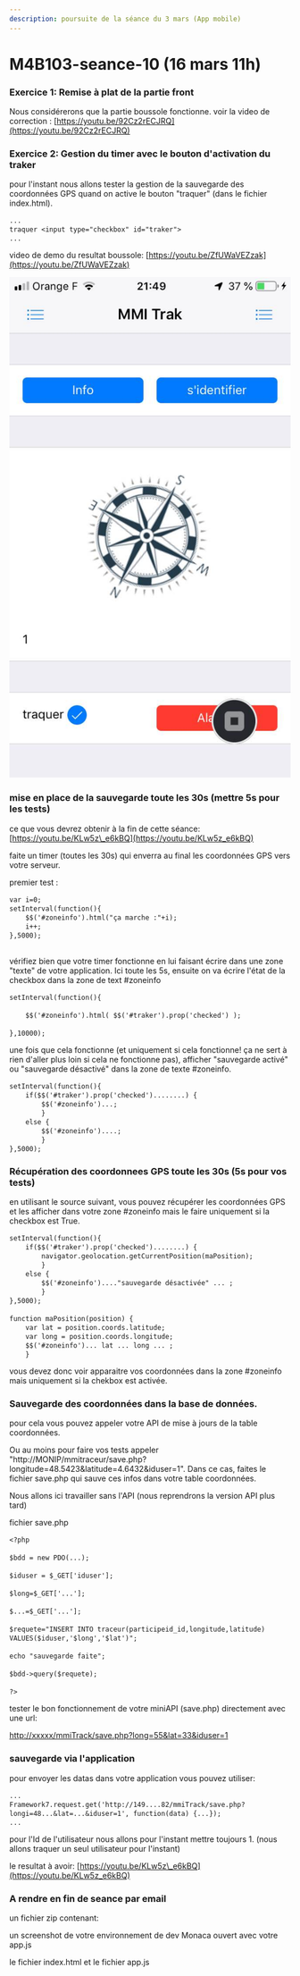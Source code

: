 ```yaml
---
description: poursuite de la séance du 3 mars (App mobile)
---
```


# M4B103-seance-10 \(16 mars 11h\)

### Exercice 1: Remise à plat de la partie front

Nous considérerons que la partie boussole fonctionne. voir la video de correction : [https://youtu.be/92Cz2rECJRQ](https://youtu.be/92Cz2rECJRQ)

### Exercice 2: Gestion du timer avec le bouton d'activation du traker

pour l'instant nous allons tester la gestion de la sauvegarde des coordonnées GPS quand on active le bouton "traquer" \(dans le fichier index.html\). 

```text
...
traquer <input type="checkbox" id="traker"> 
...
```

video de demo du resultat boussole: [https://youtu.be/ZfUWaVEZzak](https://youtu.be/ZfUWaVEZzak)

![](.gitbook/assets/img_8922.jpg)

### mise en place de la sauvegarde toute les 30s \(mettre 5s pour les tests\)

ce que vous devrez obtenir à la fin de cette séance: [https://youtu.be/KLw5z\_e6kBQ](https://youtu.be/KLw5z_e6kBQ)

faite un timer \(toutes les 30s\) qui enverra au final les coordonnées GPS vers votre serveur.

premier test :

```text
var i=0;
setInterval(function(){
    $$('#zoneinfo').html("ça marche :"+i);
    i++;
},5000);


```

vérifiez bien que votre timer fonctionne en lui faisant écrire dans une zone "texte" de votre application. Ici toute les 5s, ensuite on va écrire l'état de la checkbox dans la zone de text \#zoneinfo

```text
setInterval(function(){

    $$('#zoneinfo').html( $$('#traker').prop('checked') );

},10000);
```

une fois que cela fonctionne \(et uniquement si cela fonctionne! ça ne sert à rien d'aller plus loin si cela ne fonctionne pas\), afficher "sauvegarde activé" ou "sauvegarde désactivé" dans la zone de texte \#zoneinfo.

```text
setInterval(function(){
    if($$('#traker').prop('checked')........) {
        $$('#zoneinfo')...;
        }
    else {
        $$('#zoneinfo')....;
        }
},5000);
```

### Récupération des coordonnees GPS toute les 30s \(5s pour vos tests\)

en utilisant le source suivant, vous pouvez récupérer les coordonnées GPS et les afficher dans votre zone \#zoneinfo mais le faire uniquement si la checkbox est True.

```text
setInterval(function(){
    if($$('#traker').prop('checked')........) {
        navigator.geolocation.getCurrentPosition(maPosition);
        }
    else {
        $$('#zoneinfo')...."sauvegarde désactivée" ... ;
        }
},5000);

function maPosition(position) {
    var lat = position.coords.latitude;
    var long = position.coords.longitude;
    $$('#zoneinfo')... lat ... long ... ;
    }
```

vous devez donc voir apparaitre vos coordonnées dans la zone \#zoneinfo mais uniquement si la chekbox est activée.

### Sauvegarde des coordonnées dans la base de données.

pour cela vous pouvez appeler votre API de mise à jours de la table coordonnées. 

Ou au moins pour faire vos tests appeler "http://MONIP/mmitraceur/save.php?longitude=48.5423&latitude=4.6432&iduser=1". Dans ce cas, faites le fichier save.php qui sauve ces infos dans votre table coordonnées. 

Nous allons ici travailler sans l'API \(nous reprendrons la version API plus tard\)

fichier save.php

```text
<?php

$bdd = new PDO(...);

$iduser = $_GET['iduser'];

$long=$_GET['...'];

$...=$_GET['...'];

$requete="INSERT INTO traceur(participeid_id,longitude,latitude) VALUES($iduser,'$long','$lat')";

echo "sauvegarde faite";

$bdd->query($requete);

?>
```

tester le bon fonctionnement de votre miniAPI \(save.php\) directement avec une url:

[http://xxxxx/mmiTrack/save.php?long=55&lat=33&iduser=1](http://149.91.88.82/fabrice/mobile/mmiTrack/save.php?long=55&lat=33&iduser=1)

### sauvegarde via l'application

pour envoyer les datas dans votre application vous pouvez utiliser:

```text
...
Framework7.request.get('http://149....82/mmiTrack/save.php?longi=48...&lat=...&iduser=1', function(data) {...});
...
```

pour l'Id de l'utilisateur nous allons pour l'instant mettre toujours 1. \(nous allons traquer un seul utilisateur pour l'instant\)

le resultat à avoir: [https://youtu.be/KLw5z\_e6kBQ](https://youtu.be/KLw5z_e6kBQ)

### A rendre en fin de seance par email

un fichier zip contenant:

un screenshot de votre environnement de dev Monaca ouvert avec votre app.js

le fichier index.html et le fichier app.js

